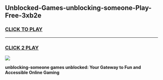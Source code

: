 
## Unblocked-Games-unblocking-someone-Play-Free-3xb2e
<h3>
<a href="https://premium76.site?title=unblocking-someone&ref=23A">CLICK TO PLAY</a></h3>
<hr>

<h3>
<a href="https://premium76.site?title=unblocking-someone&ref=23A">CLICK 2 PLAY</a>
  
</h3>

<a href="https://premium76.site?title=unblocking-someone&ref=23A"><img src="https://clearcache.store/games.png"></a>


**unblocking-someone games unblocked: Your Gateway to Fun and Accessible Online Gaming**
